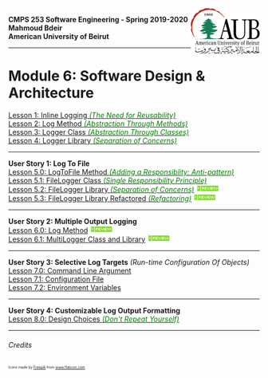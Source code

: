 <img style="float: right;" src="./Images/aublogosmall.png"> 

**CMPS 253 Software Engineering - Spring 2019-2020 \
Mahmoud Bdeir \
American University of Beirut**

_________

# Module 6: Software Design & Architecture

[Lesson 1: Inline Logging <span style='color:green;font-size:1em;'>*\(The Need for Reusability\)*</span>](./Lesson%2001%20Inline%20Logging/Source%20Code) \
[Lesson 2: Log Method <span style='color:green;font-size:1em;'>*\(Abstraction Through Methods\)*</span>](./Lesson%2002%20Log%20Method/Source%20Code) \
[Lesson 3: Logger Class <span style='color:green;font-size:1em;'>*\(Abstraction Through Classes\)*</span>](./Lesson%2003%20Logger%20Class/Source%20Code) \
[Lesson 4: Logger Library <span style='color:green;font-size:1em;'>*\(Separation of Concerns\)*</span>](./Lesson%2004%20Logger%20Library/Source%20Code) 
____
**User Story 1: Log To File** \
[Lesson 5.0: LogToFile Method <span style='color:green;font-size:1em;'>*(Adding a Responsiblity: Anti-pattern)*</span>](./Lesson%2005%20Log%20To%20File/Solution%200%20LogToFile%20Method/Source%20Code/) \
[Lesson 5.1: FileLogger Class <span style='color:green;font-size:1em;'>*(Single Responsibility Principle)*</span>](./Lesson%2005%20Log%20To%20File/Solution%201%20FileLogger%20Class/Source%20Code)  \
[Lesson 5.2: FileLogger Library <span style='color:green;font-size:1em;'>*(Separation of Concerns)*</span>](./Lesson%2005%20Log%20To%20File/Solution%202%20FileLogger%20Library/Source%20Code) <img src='./Images/review.gif'> \
[Lesson 5.3: FileLogger Library Refactored<span style='color:green;font-size:1em;'> *(Refactoring)*</span>](./Lesson%2005%20Log%20To%20File/Solution%202%20Refactored/Source%20Code) <img src='./Images/review.gif'>
____
**User Story 2: Multiple Output Logging** \
[Lesson 6.0: Log Method](./Lesson%2006%20Multiple%20Output%20Log/Solution%200%20Log%20Method/Source%20Code) <img src='./Images/review.gif'> \
[Lesson 6.1: MultiLogger Class and Library](./Lesson%2006%20Multiple%20Output%20Log/Solution%201%20MultiLogger%20Class%20and%20Library/Source%20Code) <img src='./Images/review.gif'>
____
**User Story 3: Selective Log Targets** *(Run-time Configuration Of Objects)* \
[Lesson 7.0: Command Line Argument](./Lesson%2007%20Dynamic%20Log%20Output/Solution%200%20Command-Line%20Argument/Source%20Code) \
[Lesson 7.1: Configuration File](./Lesson%2007%20Dynamic%20Log%20Output/Solution%201%20Configuration%20File/Source%20Code) \
[Lesson 7.2: Environment Variables](./Lesson%2007%20Dynamic%20Log%20Output/Solution%202%20Environment%20Variables/Source%20Code) 
____
**User Story 4: Customizable Log Output Formatting** \
[Lesson 8.0: Design Choices <span style='color:green;font-size:1em;'>*(Don't Repeat Yourself)*</span>](./Lesson%2008%20Uniform%20Log%20Formatting/Source%20Code) 
____


###### Credits
<div style='font-size:.5em;'>Icons made by <a href="https://www.flaticon.com/authors/freepik" title="Freepik">Freepik</a> from <a href="https://www.flaticon.com/" title="Flaticon">www.flaticon.com</a></div>
 
